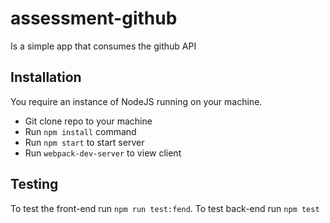 # assessment-github

Is a simple app that consumes the github API

## Installation 

You require an instance of NodeJS running on your machine.
* Git clone repo to your machine
* Run `npm install` command
* Run `npm start` to start server
* Run `webpack-dev-server` to view client

## Testing

To test the front-end run `npm run test:fend`.
To test back-end run `npm test`
